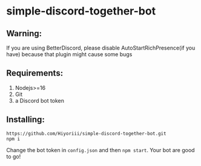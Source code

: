 # simple-discord-together-bot
## Warning:
If you are using BetterDiscord, please disable AutoStartRichPresence(if you have) because that plugin might cause some bugs
## Requirements:
1. Nodejs>=16
2. Git
3.  a Discord bot token
## Installing:
```
https://github.com/Hiyoriii/simple-discord-together-bot.git
npm i
```
Change the bot token in `config.json` and then `npm start`.
Your bot are good to go!
